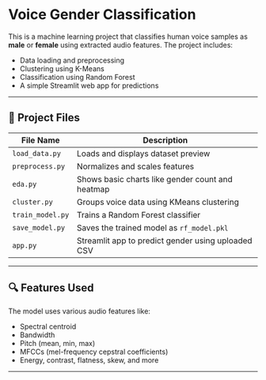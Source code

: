 # Voice Gender Classification
This is a machine learning project that classifies human voice samples as **male** or **female** using extracted audio features.
The project includes:
- Data loading and preprocessing
- Clustering using K-Means
- Classification using Random Forest
- A simple Streamlit web app for predictions

---

## 📁 Project Files

| File Name         | Description |
|------------------|-------------|
| `load_data.py`    | Loads and displays dataset preview |
| `preprocess.py`   | Normalizes and scales features |
| `eda.py` | Shows basic charts like gender count and heatmap |
| `cluster.py`      | Groups voice data using KMeans clustering |
| `train_model.py`  | Trains a Random Forest classifier |
| `save_model.py`   | Saves the trained model as `rf_model.pkl` |
| `app.py`          | Streamlit app to predict gender using uploaded CSV |

---

## 🔍 Features Used

The model uses various audio features like:
- Spectral centroid
- Bandwidth
- Pitch (mean, min, max)
- MFCCs (mel-frequency cepstral coefficients)
- Energy, contrast, flatness, skew, and more

---
